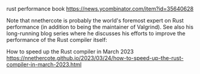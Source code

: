 rust performance book https://news.ycombinator.com/item?id=35640628 


Note that nnethercote is probably the world's foremost expert on Rust performance (in addition to being the maintainer of Valgrind). See also his long-running blog series where he discusses his efforts to improve the performance of the Rust compiler itself:

How to speed up the Rust compiler in March 2023 https://nnethercote.github.io/2023/03/24/how-to-speed-up-the-rust-compiler-in-march-2023.html 

